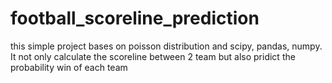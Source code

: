 # football_scoreline_prediction
this simple project bases on poisson distribution and scipy, pandas, numpy. It not only calculate the scoreline between 2 team but also pridict the probability win of each team
